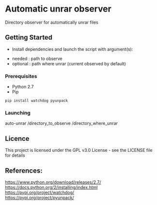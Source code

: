 # Automatic unrar observer

Directory observer for automatically unrar files

## Getting Started

* Install dependencies and launch the script with argument(s):
- needed : path to observe
- optional : path where unrar (current observed by default)

### Prerequisites

* Python 2.7
* Pip

```
pip install watchdog pyunpack
```

### Launching

auto-unrar /directory_to_observe /directory_where_unrar

## Licence
This project is licensed under the GPL v3.0 License - see the LICENSE file for details

 References:  
---------- 
https://www.python.org/download/releases/2.7/  
https://docs.python.org/2/installing/index.html 
https://pypi.org/project/watchdog/   
https://pypi.org/project/pyunpack/ 
